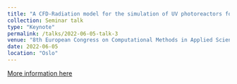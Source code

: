 ```yaml
---
title: "A CFD-Radiation model for the simulation of UV photoreactors for drinking water treatment"
collection: Seminar talk
type: "Keynote"
permalink: /talks/2022-06-05-talk-3
venue: "8th European Congress on Computational Methods in Applied Sciences and Engineering"
date: 2022-06-05
location: "Oslo"
---
```

[More information here](https://www.eccomas2022.org/frontal/default.asp)

